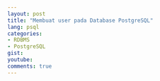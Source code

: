 ```yaml
---
layout: post
title: "Membuat user pada Database PostgreSQL"
lang: psql
categories:
- RDBMS
- PostgreSQL
gist: 
youtube: 
comments: true
---
```


